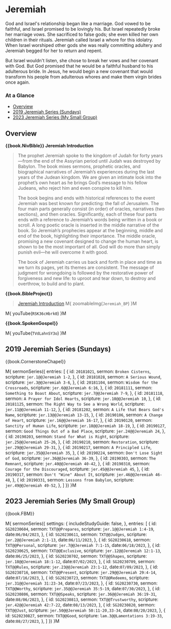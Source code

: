 # Jeremiah

God and Israel's relationship began like a marriage. God vowed to be
faithful, and Israel promised to be lovingly his. But Israel
repeatedly broke her marriage vows. She sacrificed to false gods; she
even killed her own children in their rituals. Jeremiah called Israel
a whore for this idolatry. When Israel worshiped other gods she was
really committing adultery and Jeremiah begged for her to return and
repent.

But Israel wouldn't listen, she chose to break her vows and her
covenant with God. But God promised that he would be a faithful
husband to his adulterous bride. In Jesus, he would begin a new
covenant that would transform his people from adulterous whores and
make them virgin brides once again.


### At a Glance

- [Overview](#overview)
- [2019 Jeremiah Series (Sundays)](#2019-jeremiah-series-sundays)
- [2023 Jeremiah Series (My Small Group)](#2023-jeremiah-series-my-small-group)


## Overview

**{{book.NivBible}} Jeremiah Introduction**

> The prophet Jeremiah spoke to the kingdom of Judah for forty
> years—from the end of the Assyrian period until Judah was destroyed by
> Babylon. The book mixes sermons, prophetic oracles, and biographical
> narratives of Jeremiah’s experiences during the last years of the
> Judean kingdom. We are given an intimate look into the prophet’s own
> heart as he brings God’s message to his fellow Judeans, who reject him
> and even conspire to kill him.
> 
> The book begins and ends with historical references to the event
> Jeremiah was best known for predicting: the fall of Jerusalem. The
> four main parts generally consist (in order) of oracles, narratives
> (two sections), and then oracles. Significantly, each of these four
> parts ends with a reference to Jeremiah’s words being written in a
> book or scroll. A long poetic oracle is inserted in the middle
> narrative of the book. So Jeremiah’s prophecies appear at the
> beginning, middle and end of the book, highlighting their
> importance. The middle oracle, promising a new covenant designed to
> change the human heart, is shown to be the most important of all. God
> will do more than simply punish evil—he will overcome it with good.
> 
> The book of Jeremiah carries us back and forth in place and time as we
> turn its pages, yet its themes are consistent. The message of judgment
> for wrongdoing is followed by the restorative power of forgiveness and
> new life: to uproot and tear down, to destroy and overthrow, to build
> and to plant.


**{{book.BibleProject}}**

> [Jeremiah Introduction](https://bibleproject.com/explore/video/jeremiah/)
M{ zoomableImg(`Jeremiah_BP`) }M

M{ youTube(`RSK36cHbrk0`) }M

**{{book.SpokenGospel}}**

M{ youTube(`TVdLahnSY3o`) }M



## 2019 Jeremiah Series (Sundays)

{{book.CornerstoneChapel}}

M{ sermonSeries({
  entries: [
    { id: `20181021`, sermon: `Broken Cisterns`,                    scripture: `jer.1@@Jeremiah 1-2`,     },
    { id: `20181028`, sermon: `A Serious Wound`,                    scripture: `jer.3@@Jeremiah 3-6`,     },
    { id: `20181104`, sermon: `Wisdom for the Crossroads`,          scripture: `jer.6@@Jeremiah 6:16`,    },
    { id: `20181111`, sermon: `Something to Boast About`,           scripture: `jer.7@@Jeremiah 7-9`,     },
    { id: `20181118`, sermon: `A Prayer for Idol Hearts`,           scripture: `jer.10@@Jeremiah 10`,     },
    { id: `20181125`, sermon: `The Right Way to See a Wrong World`, scripture: `jer.11@@Jeremiah 11-12`,  },
    { id: `20181202`, sermon: `A Life that Bears God's Name`,       scripture: `jer.13@@Jeremiah 13-15`,  },
    { id: `20190106`, sermon: `A Change of Heart`,                  scripture: `jer.16@@Jeremiah 16-17`,  },
    { id: `20190120`, sermon: `Sanctity of Human Life`,             scripture: `jer.18@@Jeremiah 18-19`,  },
    { id: `20190127`, sermon: `Good Things Out of a Bad Place`,     scripture: `jer.24@@Jeremiah 24`,     },
    { id: `20190203`, sermon: `Stand for What is Right`,            scripture: `jer.25@@Jeremiah 25-26`,  },
    { id: `20190210`, sermon: `Restoration`,                        scripture: `jer.29@@Jeremiah 29-31`,  },
    { id: `20190217`, sermon: `A Principled Life`,                  scripture: `jer.35@@Jeremiah 35`,     },
    { id: `20190224`, sermon: `Don't Lose Sight of God`,            scripture: `jer.36@@Jeremiah 36-39`,  },
    { id: `20190303`, sermon: `The Remnant`,                        scripture: `jer.40@@Jeremiah 40-42`,  },
    { id: `20190310`, sermon: `Courage for the Discouraged`,        scripture: `jer.45@@Jeremiah 45`,     },
    { id: `20190317`, sermon: `Don't "Wine" About It`,              scripture: `jer.46@@Jeremiah 46-48`,  },
    { id: `20190331`, sermon: `Lessons from Babylon`,               scripture: `jer.49@@Jeremiah 49-52`,  },
  ]
}) }M


## 2023 Jeremiah Series (My Small Group)

{{book.FBM}}

M{ sermonSeries({
  settings: {
    includeStudyGuide: false,
  },
  entries: [
    { id: `SG20230604`, sermon: `TXT@@Prepares`,    scripture: `jer.1@@Jeremiah 1:4-19`,          date:`06/04/2023`, },
    { id: `SG20230611`, sermon: `TXT@@Judges`,      scripture: `jer.2@@Jeremiah 2:1-13`,          date:`06/11/2023`, },
    { id: `SG20230618`, sermon: `TXT@@Personal`,    scripture: `jer.7@@Jeremiah 7:1-15`,          date:`06/18/2023`, },
    { id: `SG20230625`, sermon: `TXT@@Exclusive`,   scripture: `jer.12@@Jeremiah 12:1-13`,        date:`06/25/2023`, },
    { id: `SG20230702`, sermon: `TXT@@Shapes`,      scripture: `jer.18@@Jeremiah 18:1-12`,        date:`07/02/2023`, },
    { id: `SG20230709`, sermon: `TXT@@Rules`,       scripture: `jer.23@@Jeremiah 23:1-12`,        date:`07/09/2023`, },
    { id: `SG20230716`, sermon: `TXT@@Present`,     scripture: `jer.29@@Jeremiah 29:4-14`,        date:`07/16/2023`, },
    { id: `SG20230723`, sermon: `TXT@@Redeems`,     scripture: `jer.31@@Jeremiah 31:23-34`,       date:`07/23/2023`, },
    { id: `SG20230730`, sermon: `TXT@@Worthy`,      scripture: `jer.35@@Jeremiah 35:5-19`,        date:`07/30/2023`, },
    { id: `SG20230806`, sermon: `TXT@@Speaks`,      scripture: `jer.36@@Jeremiah 36:19-31`,       date:`08/06/2023`, },
    { id: `SG20230813`, sermon: `TXT@@Trustworthy`, scripture: `jer.42@@Jeremiah 42:7-22`,        date:`08/13/2023`, },
    { id: `SG20230820`, sermon: `TXT@@Just`,        scripture: `jer.50@@Jeremiah 50:11-20,33-34`, date:`08/20/2023`, },
    { id: `SG20230827`, sermon: `TXT@@Good`,        scripture: `lam.3@@Lamentations 3:19-33`,     date:`08/27/2023`, },
  ]
}) }M
